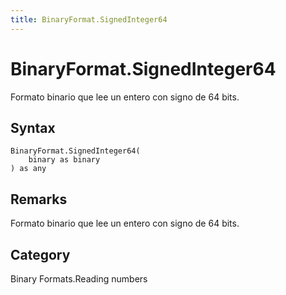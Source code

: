 ```yaml
---
title: BinaryFormat.SignedInteger64
---
```


# BinaryFormat.SignedInteger64


Formato binario que lee un entero con signo de 64 bits.


## Syntax

```powerquery
BinaryFormat.SignedInteger64(
    binary as binary
) as any
```


## Remarks

Formato binario que lee un entero con signo de 64 bits.



## Category
Binary Formats.Reading numbers
